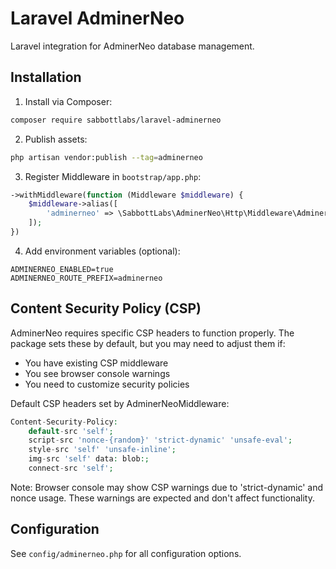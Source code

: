 # Laravel AdminerNeo

Laravel integration for AdminerNeo database management.

## Installation

1. Install via Composer:
```bash
composer require sabbottlabs/laravel-adminerneo
```

2. Publish assets:
```bash
php artisan vendor:publish --tag=adminerneo
```

3. Register Middleware in `bootstrap/app.php`:
```php
->withMiddleware(function (Middleware $middleware) {
    $middleware->alias([
        'adminerneo' => \SabbottLabs\AdminerNeo\Http\Middleware\AdminerNeoMiddleware::class,
    ]);
})
```

4. Add environment variables (optional):
```env
ADMINERNEO_ENABLED=true
ADMINERNEO_ROUTE_PREFIX=adminerneo
```

## Content Security Policy (CSP)

AdminerNeo requires specific CSP headers to function properly. The package sets these by default, but you may need to adjust them if:

- You have existing CSP middleware
- You see browser console warnings
- You need to customize security policies

Default CSP headers set by AdminerNeoMiddleware:
```php
Content-Security-Policy: 
    default-src 'self';
    script-src 'nonce-{random}' 'strict-dynamic' 'unsafe-eval';
    style-src 'self' 'unsafe-inline';
    img-src 'self' data: blob:;
    connect-src 'self';
```

Note: Browser console may show CSP warnings due to 'strict-dynamic' and nonce usage. These warnings are expected and don't affect functionality.
## Configuration

See `config/adminerneo.php` for all configuration options.
